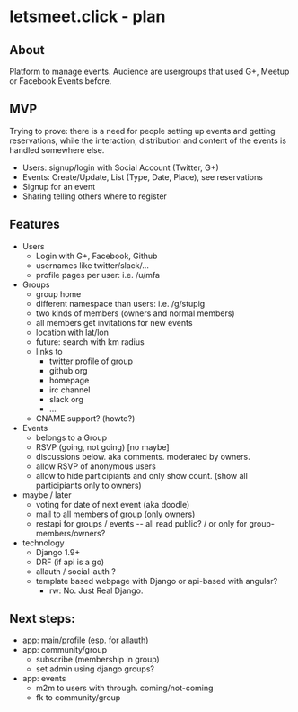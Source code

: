 # letsmeet.click - plan

## About

Platform to manage events.
Audience are usergroups that used G+, Meetup or Facebook Events before.

## MVP
Trying to prove: there is a need for people setting up events and getting reservations, while the interaction, distribution and content of the events is handled somewhere else.

 - Users: signup/login with Social Account (Twitter, G+)
 - Events: Create/Update, List (Type, Date, Place), see reservations
 - Signup for an event
 - Sharing telling others where to register


## Features

- Users
  - Login with G+, Facebook, Github
  - usernames like twitter/slack/...
  - profile pages per user: i.e. /u/mfa
- Groups
  - group home
  - different namespace than users: i.e. /g/stupig
  - two kinds of members (owners and normal members)
  - all members get invitations for new events
  - location with lat/lon
  - future: search with km radius
  - links to
    - twitter profile of group
    - github org
    - homepage
    - irc channel
    - slack org
    - ...
  - CNAME support? (howto?)
- Events
  - belongs to a Group
  - RSVP (going, not going) [no maybe]
  - discussions below. aka comments. moderated by owners.
  - allow RSVP of anonymous users
  - allow to hide participiants and only show count. (show all participiants only to owners)
- maybe / later
  - voting for date of next event (aka doodle)
  - mail to all members of group (only owners)
  - restapi for groups / events -- all read public? / or only for group-members/owners?
- technology
  - Django 1.9+
  - DRF (if api is a go)
  - allauth / social-auth ?
  - template based webpage with Django or api-based with angular? 
    - rw: No. Just Real Django.

## Next steps:

- app: main/profile (esp. for allauth)
- app: community/group
  - subscribe (membership in group)
  - set admin using django groups?
- app: events
  - m2m to users with through. coming/not-coming
  - fk to community/group
